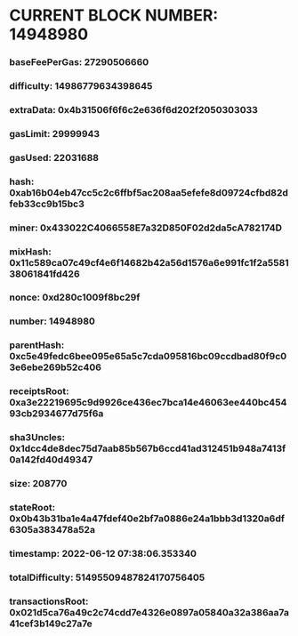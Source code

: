 # CURRENT BLOCK NUMBER: 14948980

### baseFeePerGas: 27290506660
### difficulty: 14986779634398645
### extraData: 0x4b31506f6f6c2e636f6d202f2050303033
### gasLimit: 29999943
### gasUsed: 22031688
### hash: 0xab16b04eb47cc5c2c6ffbf5ac208aa5efefe8d09724cfbd82dfeb33cc9b15bc3
### miner: 0x433022C4066558E7a32D850F02d2da5cA782174D
### mixHash: 0x11c589ca07c49cf4e6f14682b42a56d1576a6e991fc1f2a558138061841fd426
### nonce: 0xd280c1009f8bc29f
### number: 14948980
### parentHash: 0xc5e49fedc6bee095e65a5c7cda095816bc09ccdbad80f9c03e6ebe269b52c406
### receiptsRoot: 0xa3e22219695c9d9926ce436ec7bca14e46063ee440bc45493cb2934677d75f6a
### sha3Uncles: 0x1dcc4de8dec75d7aab85b567b6ccd41ad312451b948a7413f0a142fd40d49347
### size: 208770
### stateRoot: 0x0b43b31ba1e4a47fdef40e2bf7a0886e24a1bbb3d1320a6df6305a383478a52a
### timestamp: 2022-06-12 07:38:06.353340
### totalDifficulty: 51495509487824170756405
### transactionsRoot: 0x021d5ca76a49c2c74cdd7e4326e0897a05840a32a386aa7a41cef3b149c27a7e

